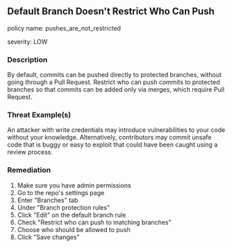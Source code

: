 ## Default Branch Doesn't Restrict Who Can Push
policy name: pushes_are_not_restricted

severity: LOW

### Description
By default, commits can be pushed directly to protected branches, without going through a Pull Request. Restrict who can push commits to protected branches so that commits can be added only via merges, which require Pull Request.

### Threat Example(s)
An attacker with write credentials may introduce vulnerabilities to your code without your knowledge. Alternatively, contributors may commit unsafe code that is buggy or easy to exploit that could have been caught using a review process.



### Remediation
1. Make sure you have admin permissions
2. Go to the repo's settings page
3. Enter "Branches" tab
4. Under "Branch protection rules"
5. Click "Edit" on the default branch rule
6. Check "Restrict who can push to matching branches"
7. Choose who should be allowed to push
8. Click "Save changes"



